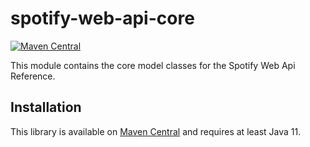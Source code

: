 # spotify-web-api-core

[![Maven Central](https://img.shields.io/maven-central/v/de.sonallux.spotify/spotify-web-api-core.svg?label=Maven%20Central)](https://search.maven.org/artifact/de.sonallux.spotify/spotify-web-api-core)

This module contains the core model classes for the Spotify Web Api Reference.

## Installation
This library is available on [Maven Central](https://search.maven.org/artifact/de.sonallux.spotify/spotify-web-api-core) and requires at least Java 11.

